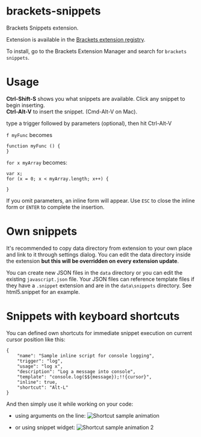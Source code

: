 brackets-snippets
=================

Brackets Snippets extension.

Extension is available in the [Brackets extension registry](https://brackets-registry.aboutweb.com/).

To install, go to the Brackets Extension Manager and search for `brackets snippets`.

Usage
=====
**Ctrl-Shift-S** shows you what snippets are available. Click any snippet to begin inserting.<br>
**Ctrl-Alt-V** to insert the snippet. (Cmd-Alt-V on Mac).

type a trigger followed by parameters (optional), then hit Ctrl-Alt-V  

```f myFunc``` becomes 

```
function myFunc () {
}
```

```for x myArray```
becomes:
```
var x;
for (x = 0; x < myArray.length; x++) {

}
```

If you omit parameters, an inline form will appear. Use `ESC` to close the inline form or `ENTER` to complete the insertion.

Own snippets
============

It's recommended to copy data directory from extension to your own place and link to it through settings dialog.
You can edit the data directory inside the extension __but this will be overridden on every extension update__.

You can create new JSON files in the ```data``` directory or you can edit the existing ```javascript.json``` file.
Your JSON files can reference template files if they have a `.snippet` extension and are in the `data\snippets` directory. See html5.snippet for an example.

Snippets with keyboard shortcuts
================================

You can defined own shortcuts for immediate snippet execution on current cursor position like this:

```
{
    "name": "Sample inline script for console logging",
    "trigger": "log",
    "usage": "log x",
    "description": "Log a message into console",
    "template": "console.log($${message});!!{cursor}",
    "inline": true,
    "shortcut": "Alt-L"
}
```

And then simply use it while working on your code:

- using arguments on the line:
![Shortcut sample animation](https://raw.github.com/jrowny/brackets-snippets/master/docs/snippetShortcutArgs.gif)

- or using snippet widget:
![Shortcut sample animation 2](https://raw.github.com/jrowny/brackets-snippets/master/docs/snippetShortcutWidget.gif)
